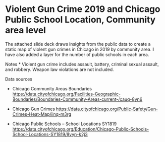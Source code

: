 # Violent Gun Crime 2019 and Chicago Public School Location, Community area level

<p> The attached slide deck draws insights from the public data to create a static map of violent gun crimes in Chicago in 2019 by community area. I have also added a layer for the number of public schools in each area.

<p> Notes
* Violent gun crime includes assault, battery, criminal sexual assault, and robbery. Weapon law violations are not included.

<p>Data sources

* Chicago Community Areas Boundaries
https://data.cityofchicago.org/Facilities-Geographic-Boundaries/Boundaries-Community-Areas-current-/cauq-8yn6

* Chicago Gun Crimes
https://data.cityofchicago.org/Public-Safety/Gun-Crimes-Heat-Map/iinq-m3rg

* Chicago Public Schools – School Locations SY1819
https://data.cityofchicago.org/Education/Chicago-Public-Schools-School-Locations-SY1819/8vyn-k2j3

